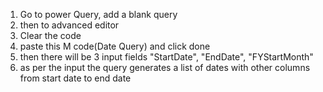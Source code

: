 1. Go to power Query, add a blank query 
2. then to advanced editor
3. Clear the code 
4. paste this M code(Date Query) and click done 
5. then there will be 3 input fields "StartDate", "EndDate", "FYStartMonth"
6. as per the input the query generates a list of dates with other columns from start date to end date
